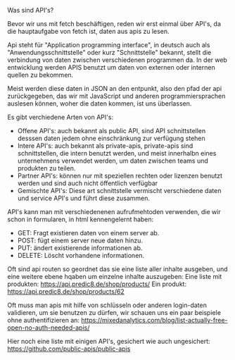 Was sind API's?

Bevor wir uns mit fetch beschäftigen, reden wir erst einmal über API's, da die hauptaufgabe von fetch ist, daten aus apis zu lesen.

Api steht für "Application programming interface", in deutsch auch als "Anwendungsschnittstelle" oder kurz "Schnittstelle" bekannt, stellt die verbindung von daten zwischen verschiedenen programmen da. In der web entwicklung werden APIS benutzt um daten von externen oder internen quellen zu bekommen.

Meist werden diese daten in JSON an den entpunkt, also den pfad der api zurückgegeben, das wir mit JavaScript und anderen programmiersprachen auslesen können, woher die daten kommen, ist uns überlassen.

Es gibt verchiedene Arten von API's:
- Offene API's: auch bekannt als public API, sind API schnittstellen desssen daten jedem ohne einschränkung zur verfügung stehen
- Intere API's: auch bekannt als private-apis, private-apis sind schnittstellen, die intern benutzt werden, und meist innerhalbn eines unternehmens verwendet werden, um daten zwischen teams und produkten zu teilen.
- Partner API's: können nur mit speziellen rechten oder lizenzen benutzt werden und sind auch nicht öffentlich verfügbar
- Gemischte API's: Diese art schnittstelle vermischt verschiedene daten und service API's und führt diese zusammen.

API's kann man mit verschiedenenen aufrufmehtoden verwenden, die wir schon in formularen, in html kennengelernt haben:
- GET: Fragt existieren daten von einem server ab.
- POST: fügt einem server neue daten hinzu.
- PUT: ändert existierende informationen ab.
- DELETE: Löscht vorhandene informationen.

Oft sind api routen so geordnet das sie eine liste aller inhalte ausgeben, und eine weitere ebene hqaben um einzelne inhalte auszugeben:
Eine liste mit produkten: https://api.predic8.de/shop/products/
Ein produkt: https://api.predic8.de/shop/products/62

Oft muss man apis mit hilfe von schlüsseln oder anderen login-daten validieren, um sie benutzen zu dürfen, wir schauen uns ein paar beispiele ohne authentifizieren an: https://mixedanalytics.com/blog/list-actually-free-open-no-auth-needed-apis/

Hier noch eine liste mit einigen API's, gesichert wie auch ungesichert: https://github.com/public-apis/public-apis
